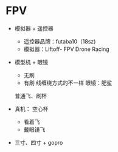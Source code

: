 # FPV

- 模拟器 + 遥控器
    - 遥控器品牌：futaba10（18sz)
    - 模拟器：Liftoff- FPV Drone Racing

- 模型机 + 眼镜
    - 无刷
    - 有刷
        线缠绕方式的不一样
    眼镜：肥鲨
    
    普通飞、刷杯

- 真机： 空心杯
    -  看着飞
    - 戴眼镜飞

- 三寸、四寸 + gopro